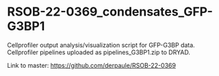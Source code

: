 # RSOB-22-0369_condensates_GFP-G3BP1
Cellprofiler output analysis/visualization script for GFP-G3BP data.
Cellprofiler pipelines uploaded as pipelines_G3BP1.zip to DRYAD.

Link to master: https://github.com/derpaule/RSOB-22-0369
